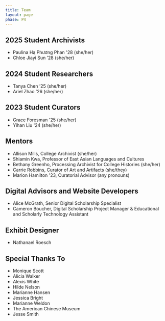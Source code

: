 ```yaml
---
title: Team
layout: page
phase: P4
---
```


## 2025 Student Archivists

- Paulina Hạ Phương Phan '28 (she/her)
- Chloe Jiayi Sun ’28 (she/her)

## 2024 Student Researchers

- Tanya Chen ’25 (she/her)
- Ariel Zhao ’26 (she/her)

## 2023 Student Curators

- Grace Foresman '25 (she/her)
- Yihan Liu '24 (she/her)

## Mentors

- Allison Mills, College Archivist (she/her)
- Shiamin Kwa, Professor of East Asian Languages and Cultures
- Bethany Greenho, Processing Archivist for College Histories (she/her)
- Carrie Robbins, Curator of Art and Artifacts (she/they)
- Marion Hamilton '23, Curatorial Advisor (any pronouns)

## Digital Advisors and Website Developers

- Alice McGrath, Senior Digital Scholarship Specialist
- Cameron Boucher, Digital Scholarship Project Manager & Educational and Scholarly Technology Assistant

## Exhibit Designer

- Nathanael Roesch

## Special Thanks To

- Monique Scott
- Alicia Walker
- Alexis White
- Hilde Nelson
- Marianne Hansen
- Jessica Bright
- Marianne Weldon
- The American Chinese Museum
- Jesse Smith
